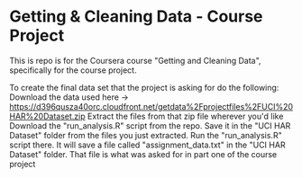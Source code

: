 Getting & Cleaning Data - Course Project
=====================
This is repo is for the Coursera course "Getting and Cleaning Data", specifically for the course project.

To create the final data set that the project is asking for do the following:
Download the data used here -> https://d396qusza40orc.cloudfront.net/getdata%2Fprojectfiles%2FUCI%20HAR%20Dataset.zip 
Extract the files from that zip file wherever you'd like
Download the "run_analysis.R" script from the repo. Save it in the "UCI HAR Dataset" folder from the files you just extracted.
Run the "run_analysis.R" script there. It will save a file called "assignment_data.txt" in the "UCI HAR Dataset" folder. That file is what was asked for in part one of the course project

